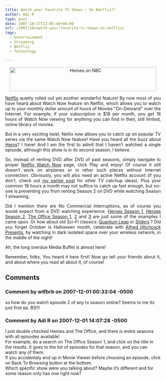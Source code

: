 ```yaml
---
title: Watch your Favorite TV Shows – On Netflix?!
author: Adi R
type: post
date: 2007-10-17T13:05:40+00:00
url: /2007/10/watch-your-favorite-tv-shows-on-netflix/
tags:
  - Entertainment
  - Streaming
  - Netflix
  - Technology

---
```

<p align="center">
  <a href="http://www.nbc.com/Heroes/" target="_blank"><img id="id" style="border-right: 0px; border-top: 0px; border-left: 0px; border-bottom: 0px" height="77" alt="Heroes on NBC" src="https://i0.wp.com/www.adir1.com//uploads/2007/10/heroes-on-nbc.jpg?resize=474%2C77" width="474" border="0" data-recalc-dims="1" /></a>
</p>

<p align="justify">
  <a href="http://www.netflix.com" target="_blank">Netflix</a> quietly rolled out yet another wonderful feature! By now most of you have heard about Watch Now feature on Netflix, which allows you to watch up to your monthly dollar amount of hours of Movies "On-Demand" over the Internet. For example, if your subscription is $18 per month, you get 18 hours of Watch Now viewing for anything you can find in their, still limited, online library of movies.
</p>

<p align="justify">
  But in a very exciting twist, Netlix now allows you to catch up on popular TV series via the same Watch Now feature! Have you heard all the buzz about <a href="http://www.nbc.com/Heroes/" target="_blank">Heros</a>? I have! And I am the first to admit that I haven&#8217;t watched a single episode, although this show is in its second season, I believe.
</p>

<p align="justify">
  So, instead of renting DVD after DVD of past seasons, simply navigate to proper <a href="http://www.netflix.com/WatchNowMovie?movieid=70057024&trkid=203081" target="_blank">Netflix Watch Now</a> page, click Play and enjoy! Of course it still doesn&#8217;t work on airplanes or in other such places without Internet connection. Obviously, you will also need an active Netflix account (if you don&#8217;t, check out <a href="http://www.adir1.com/2007/10/new-ways-to-love-your-prime-time-tv/">my earlier post</a> for other TV catchup ideas). Plus your common 18 hours a month may not suffice to catch up fast enough, but no-one is preventing you from renting Season 2 on DVD while watching Season 1 streaming.
</p>

<p align="justify">
  Did I mention there are No Commercial Interruptions, as of course you would expect from a DVD watching experience. <a href="http://www.netflix.com/WatchNowMovie?movieid=70057024&trkid=203081" target="_blank">Heroes Season 1</a>, <a href="http://www.netflix.com/WatchNowMovie?movieid=70070300&trkid=174844" target="_blank">Heroes Season 2</a>, <a href="http://www.netflix.com/WatchNowMovie?movieid=70023522&trkid=203072" target="_blank">The Office Season 1</a>, <a href="http://www.netflix.com/WatchNowMovie?movieid=70044300&trkid=174844" target="_blank">2</a> and <a href="http://www.netflix.com/WatchNowMovie?movieid=70054868&trkid=174844" target="_blank">3</a> are just some of the examples I came upon. Or how about old Sci-Fi classics: <a href="http://www.netflix.com/WatchNowMovie?movieid=60036175&trkid=203080" target="_blank">Quantum Leap</a> or <a href="http://www.netflix.com/WatchNowMovie?movieid=70001488&trkid=174844" target="_blank">Sliders</a> ? Did you forget October is Halloween month, celebrate with <a href="http://www.netflix.com/WatchNowMovie?movieid=70038575&trkid=203080" target="_blank">Alfred Hitchcock Presents</a>, by watching in dark isolated space over your wireless network, in the middle of the night!
</p>

Ah, the long overdue Media Buffet is almost here!

<p align="justify">
  Remember, folks, You heard it here first! Now go tell your friends about it, and about where you read all about it, of course!
</p>

## Comments

### Comment by wtfbrb on 2007-12-01 00:33:04 -0500
so how do you watch episode 2 of any tv season online? Seems to me its just first ep. BS!!!

### Comment by Adi R on 2007-12-01 14:07:28 -0500
I just double checked Heroes and The Office, and there is entire seasons with all episodes available!  
For example, do a search on The Office Season 1, and click on the title in the results. It goes to the list of episodes for that season, and you can watch any of them.  
If you accidentaly end up in Movie Viewer before choosing an episode, click on Back To Browsing button at the bottom.  
Which specific show were you talking about? Maybe it&#8217;s different and for some reason only has one right now?